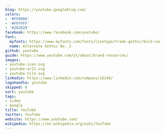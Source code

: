 ```yaml
---
blog: https://youtube.googleblog.com/
colors:
- '#FF0000'
- '#FFFFFF'
- '#282828'
facebook: https://www.facebook.com/youtube/
font:
  myfonts: https://www.myfonts.com/fonts/linotype/trade-gothic/bold-condensed-no-20-63882/
  name: Alternate Gothic No. 2
github: youtube
guide: https://www.youtube.com/yt/about/brand-resources/
images:
- youtube-icon.svg
- youtube-ar21.svg
- youtube-tile.svg
linkedin: https://www.linkedin.com/company/16140/
logohandle: youtube
skipped: 0
sort: youtube
tags:
- video
- google
title: YouTube
twitter: YouTube
website: https://www.youtube.com/
wikipedia: https://en.wikipedia.org/wiki/YouTube
---
```

